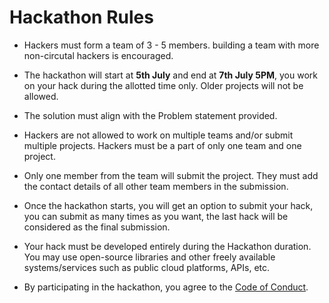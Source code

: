 # Hackathon Rules
<!-- This is a sample set of rules. Feel free to add new rules or remove any existing ones. -->

* Hackers must form a team of 3 - 5 members.  building a team with more non-circutal hackers is encouraged.

* The hackathon will start at **5th July** and end at **7th  July 5PM**, you work on your hack during the allotted time only. Older projects will not be allowed.

* The solution must align with the Problem statement provided.

* Hackers are not allowed to work on multiple teams and/or submit multiple projects. Hackers must be a part of only one team and one project.
  
* Only one member from the team will submit the project. They must add the contact details of all other team members in the submission.

* Once the hackathon starts, you will get an option to submit your hack, you can submit as many times as you want, the last hack will be considered as the final submission.

* Your hack must be developed entirely during the Hackathon duration. You may use open-source libraries and other freely available systems/services such as public cloud platforms, APIs, etc.

* By participating in the hackathon, you agree to the [Code of Conduct](CODE_OF_CONDUCT.md).
